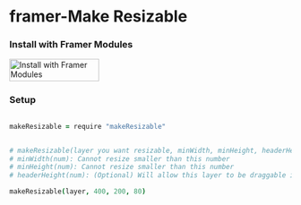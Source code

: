 # framer-Make Resizable

### Install with Framer Modules
<a href='https://open.framermodules.com/<make-resizable>'>
    <img alt='Install with Framer Modules'
    src='https://www.framermodules.com/assets/badge@2x.png' width='160' height='40' />
</a>
    
### Setup

```coffeescript

makeResizable = require "makeResizable"


# makeResizable(layer you want resizable, minWidth, minHeight, headerHeight)
# minWidth(num): Cannot resize smaller than this number
# minHeight(num): Cannot resize smaller than this number
# headerHeight(num): (Optional) Will allow this layer to be draggable if clicked within this area

makeResizable(layer, 400, 200, 80)

```

